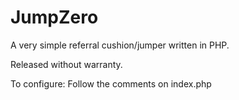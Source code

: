 # JumpZero
A very simple referral cushion/jumper written in PHP.

Released without warranty.

To configure: Follow the comments on index.php
